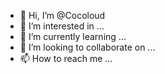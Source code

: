 - 👋 Hi, I’m @Cocoloud
- 👀 I’m interested in ...
- 🌱 I’m currently learning ...
- 💞️ I’m looking to collaborate on ...
- 📫 How to reach me ...

<!---
Cocoloud/Cocoloud is a ✨ special ✨ repository because its `README.md` (this file) appears on your GitHub profile.
You can click the Preview link to take a look at your changes.
--->
